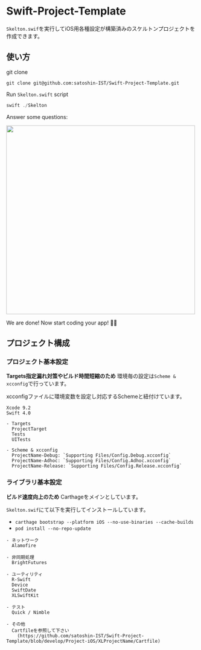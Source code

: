 # Swift-Project-Template

`Skelton.swif`を実行してiOS用各種設定が構築済みのスケルトンプロジェクトを作成できます。

## 使い方

git clone

```shell
git clone git@github.com:satoshin-IST/Swift-Project-Template.git
```

Run `Skelton.swift` script

```swift
swift ./Skelton
```

Answer some questions:

<img src="readme-image.png" width="500"/>

We are done! Now start coding your app! 🍻🍻


## プロジェクト構成

### プロジェクト基本設定

**Targets指定漏れ対策やビルド時間短縮のため** 環境毎の設定は`Scheme & xcconfig`で行っています。

xcconfigファイルに環境変数を設定し対応するSchemeと紐付けています。

```
Xcode 9.2
Swift 4.0

- Targets
  ProjectTarget
  Tests
  UITests
  
- Scheme & xcconfig
  ProjectName-Debug: `Supporting Files/Config.Debug.xcconfig`
  ProjectName-Adhoc: `Supporting Files/Config.Adhoc.xcconfig`
  ProjectName-Release: `Supporting Files/Config.Release.xcconfig`
```

### ライブラリ基本設定

**ビルド速度向上のため** Carthageをメインとしています。

`Skelton.swif`にて以下を実行してインストールしています。

* `carthage bootstrap --platform iOS --no-use-binaries --cache-builds`
* `pod install --no-repo-update` 

```
- ネットワーク
  Alamofire
  
- 非同期処理
  BrightFutures

- ユーティリティ
  R-Swift
  Device
  SwiftDate
  XLSwiftKit

- テスト
  Quick / Nimble 

- その他 
  Cartfileを参照して下さい
    (https://github.com/satoshin-IST/Swift-Project-Template/blob/develop/Project-iOS/XLProjectName/Cartfile) 
```
